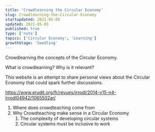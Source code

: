 ```yaml
---
title: 'Crowdlearning the Circular Economy'
slug: Crowdlearning-the-Circular-Economy
startupdated: 2021-05-05
updated: 2021-05-05
published: true
type: ['note']
topics: ['Circular Economy', 'Learning']
growthStage: 'Seedling'
---
```


Crowdlearning the concepts of the Circular Economy. 

What is crowdlearning? Why is it relevant? 

This website is an attempt to share personal views about the Circular Economy that could spark further discussions. 

https://www.erudit.org/fr/revues/irrodl/2014-v15-n4-irrodl04942/1065502ar/

1. Where does crowdteaching come from
2. Why Crowdteaching make sense in a Circular Economy 
	1. The complexity of developing circular systems 
	2. Circular systems must be inclusive to work
